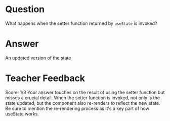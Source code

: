 # Question

What happens when the setter function returned by `useState` is invoked?

# Answer
An updated version of the state

# Teacher Feedback
Score: 1/3
 Your answer touches on the result of using the setter function but misses a crucial detail. When the setter function is invoked, not only is the state updated, but the component also re-renders to reflect the new state. Be sure to mention the re-rendering process as it's a key part of how useState works.